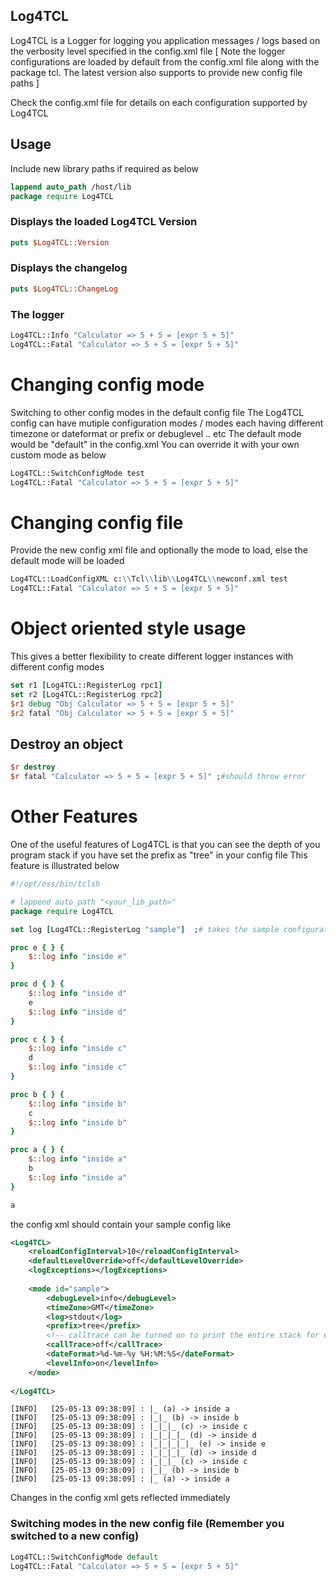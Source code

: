 ## Log4TCL

Log4TCL is a Logger for logging you application messages / logs
based on the verbosity level specified in the config.xml file
[ Note the logger configurations are loaded by default from the config.xml 
  file along with the package tcl. 
  The latest version also supports to provide new config file paths ]

Check the config.xml file for details on each configuration supported
by Log4TCL


## Usage
Include new library paths if required as below
```tcl
lappend auto_path /host/lib
package require Log4TCL
```

### Displays the loaded Log4TCL Version
```tcl
puts $Log4TCL::Version
```

### Displays the changelog
```tcl
puts $Log4TCL::ChangeLog
```

### The logger
```tcl
Log4TCL::Info "Calculator => 5 + 5 = [expr 5 + 5]"
Log4TCL::Fatal "Calculator => 5 + 5 = [expr 5 + 5]"
```

# Changing config mode
Switching to other config modes in the default config file
The Log4TCL config can have mutiple configuration modes / modes each
having different timezone or dateformat or prefix or debuglevel .. etc
The default mode would be "default" in the config.xml
You can override it with your own custom mode as below

```tcl
Log4TCL::SwitchConfigMode test
Log4TCL::Fatal "Calculator => 5 + 5 = [expr 5 + 5]"
```

# Changing config file
Provide the new config xml file and optionally the mode to load, else 
the default mode will be loaded
```tcl
Log4TCL::LoadConfigXML c:\\Tcl\\lib\\Log4TCL\\newconf.xml test
Log4TCL::Fatal "Calculator => 5 + 5 = [expr 5 + 5]"
```

# Object oriented style usage
This gives a better flexibility to create different logger instances
with different config modes

```tcl
set r1 [Log4TCL::RegisterLog rpc1]
set r2 [Log4TCL::RegisterLog rpc2]
$r1 debug "Obj Calculator => 5 + 5 = [expr 5 + 5]"
$r2 fatal "Obj Calculator => 5 + 5 = [expr 5 + 5]"
```

## Destroy an object
```tcl
$r destroy
$r fatal "Calculator => 5 + 5 = [expr 5 + 5]" ;#should throw error
```

# Other Features
One of the useful features of Log4TCL is that you can see the depth of
you program stack if you have set the prefix as "tree" in your config file
This feature is illustrated below

```tcl
#!/opt/oss/bin/tclsh

# lappend auto_path "<your_lib_path>"
package require Log4TCL

set log [Log4TCL::RegisterLog "sample"]  ;# takes the sample configuration

proc e { } {
    $::log info "inside e"
}

proc d { } {
    $::log info "inside d"
    e
    $::log info "inside d"
}

proc c { } {
    $::log info "inside c"
    d
    $::log info "inside c"
}

proc b { } {
    $::log info "inside b"
    c
    $::log info "inside b"
}

proc a { } {
    $::log info "inside a"
    b
    $::log info "inside a"
}

a
```
the config xml should contain your sample config like
```xml
<Log4TCL>
    <reloadConfigInterval>10</reloadConfigInterval>
    <defaultLevelOverride>off</defaultLevelOverride>
    <logExceptions></logExceptions>
    
    <mode id="sample">
        <debugLevel>info</debugLevel>  
        <timeZone>GMT</timeZone>
        <log>stdout</log>
        <prefix>tree</prefix>
        <!-- calltrace can be turned on to print the entire stack for each log -->
        <callTrace>off</callTrace>
        <dateFormat>%d-%m-%y %H:%M:%S</dateFormat>
        <levelInfo>on</levelInfo>
    </mode>
    
</Log4TCL>
```
```
[INFO]   [25-05-13 09:38:09] : |_ (a) -> inside a
[INFO]   [25-05-13 09:38:09] : |_|_ (b) -> inside b
[INFO]   [25-05-13 09:38:09] : |_|_|_ (c) -> inside c
[INFO]   [25-05-13 09:38:09] : |_|_|_|_ (d) -> inside d
[INFO]   [25-05-13 09:38:09] : |_|_|_|_|_ (e) -> inside e
[INFO]   [25-05-13 09:38:09] : |_|_|_|_ (d) -> inside d
[INFO]   [25-05-13 09:38:09] : |_|_|_ (c) -> inside c
[INFO]   [25-05-13 09:38:09] : |_|_ (b) -> inside b
[INFO]   [25-05-13 09:38:09] : |_ (a) -> inside a
```
Changes in the config xml gets reflected immediately

### Switching modes in the new config file (Remember you switched to a new config)
```tcl
Log4TCL::SwitchConfigMode default
Log4TCL::Fatal "Calculator => 5 + 5 = [expr 5 + 5]"
```

